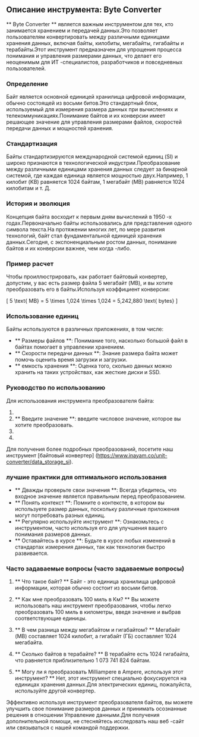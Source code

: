 ## Описание инструмента: Byte Converter

** Byte Converter ** является важным инструментом для тех, кто занимается хранением и передачей данных.Это позволяет пользователям конвертировать между различными единицами хранения данных, включая байты, килобиты, мегабайты, гигабайты и терабайты.Этот инструмент предназначен для упрощения процесса понимания и управления размерами данных, что делает его неоценимым для ИТ -специалистов, разработчиков и повседневных пользователей.

### Определение

Байт является основной единицей хранилища цифровой информации, обычно состоящей из восьми битов.Это стандартный блок, используемый для измерения размера данных при вычислениях и телекоммуникациях.Понимание байтов и их конверсии имеет решающее значение для управления размерами файлов, скоростей передачи данных и мощностей хранения.

### Стандартизация

Байты стандартизируются международной системой единиц (SI) и широко признаются в технологической индустрии.Преобразование между различными единицами хранения данных следует за бинарной системой, где каждая единица является мощностью двух.Например, 1 килобит (KB) равняется 1024 байтам, 1 мегабайт (MB) равняется 1024 килобитам и т. Д.

### История и эволюция

Концепция байта восходит к первым дням вычислений в 1950 -х годах.Первоначально байты использовались для представления одного символа текста.На протяжении многих лет, по мере развития технологий, байт стал фундаментальной единицей хранения данных.Сегодня, с экспоненциальным ростом данных, понимание байтов и их конверсии важнее, чем когда -либо.

### Пример расчет

Чтобы проиллюстрировать, как работает байтовый конвертер, допустим, у вас есть размер файла 5 мегабайт (MB), и вы хотите преобразовать его в байты.Используя коэффициент конверсии:

\[ 5 \text{ MB} = 5 \times 1,024 \times 1,024 = 5,242,880 \text{ bytes} \]

### Использование единиц

Байты используются в различных приложениях, в том числе:

- ** Размеры файлов **: Понимание того, насколько большой файл в байтах помогает в управлении хранением.
- ** Скорости передачи данных **: Знание размера байта может помочь оценить время загрузки и загрузки.
- ** емкость хранения **: Оценка того, сколько данных можно хранить на таких устройствах, как жесткие диски и SSD.

### Руководство по использованию

Для использования инструмента преобразователя байта:

1.
2. ** Введите значение **: введите числовое значение, которое вы хотите преобразовать.
3.
4.

Для получения более подробных преобразований, посетите наш инструмент [байтовый конвертер] (https://www.inayam.co/unit-converter/data_storage_si).

### лучшие практики для оптимального использования

- ** Дважды проверьте свои значения **: Всегда убедитесь, что входное значение является правильным перед преобразованием.
- ** Понять контекст **: Помните о контексте, в котором вы используете размер данных, поскольку различные приложения могут потребовать разных единиц.
- ** Регулярно используйте инструмент **: Ознакомьтесь с инструментом, часто используя его для улучшения вашего понимания размеров данных.
- ** Оставайтесь в курсе **: Будьте в курсе любых изменений в стандартах измерения данных, так как технология быстро развивается.

### Часто задаваемые вопросы (часто задаваемые вопросы)

1. ** Что такое байт? **
Байт - это единица хранилища цифровой информации, которая обычно состоит из восьми битов.

2. ** Как мне преобразовать 100 миль в Км? **
Вы можете использовать наш инструмент преобразования, чтобы легко преобразовать 100 миль в километры, введя значение и выбрав соответствующие единицы.

3. ** В чем разница между мегабайтом и гигабайтом? **
Мегабайт (MB) составляет 1024 килобит, а гигабайт (ГБ) составляет 1024 мегабайта.

4. ** Сколько байтов в терабайте? **
В терабайте есть 1024 гигабайта, что равняется приблизительно 1 073 741 824 байтам.

5. ** Могу ли я преобразовать Milliampere в Ampere, используя этот инструмент? **
Нет, этот инструмент специально фокусируется на единицах хранения данных.Для электрических единиц, пожалуйста, используйте другой конвертер.

Эффективно используя инструмент преобразователя байтов, вы можете улучшить свое понимание размеров данных и принимать осознанные решения в отношении Управление данными.Для получения дополнительной помощи, не стесняйтесь исследовать наш веб -сайт или связываться с нашей командой поддержки.